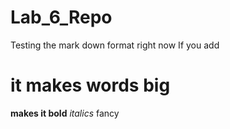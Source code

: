 # Lab_6_Repo
Testing the mark down format right now
If you add 
# it makes words big
__makes it bold__
_italics_ fancy
